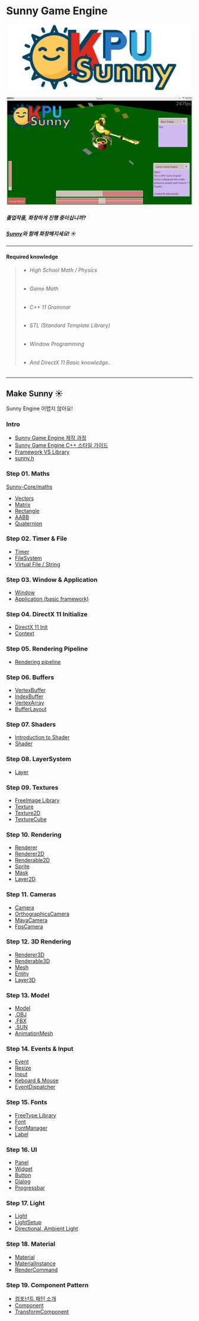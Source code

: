 # Sunny Game Engine

![SunnyLogo](/Resources/SunnyLogo.png?raw=true&date=20180106_a "SunnyLogo")

![SunnyLogo](/Resources/20180316.gif?raw=true&date=20180318_a "preview")

##### 졸업작품, 화창하게 진행 중이십니까?

##### [Sunny](https://github.com/adunStudio/Sunny)와 함께 화창해지세요! :sunny:

---

#### Required knowledge
> - ######  High School Math / Physics
> - ###### Game Math
> - ###### C++ 11 Grammar
> - ###### STL (Standard Template Library)
> - ###### Window Programming
> - ###### And DirectX 11 Basic knowledge..

----

## Make Sunny :sunny:

Sunny Engine 어렵지 않아요!


### Intro
- [Sunny Game Engine 제작 과정](https://github.com/adunStudio/Sunny/blob/master/Make-Sunny/Intro/%EC%A0%9C%EC%9E%91%EA%B3%BC%EC%A0%95.md)
- [Sunny Game Engine C++ 스타일 가이드](https://github.com/adunStudio/Sunny/blob/master/Make-Sunny/Intro/Sunny%20Game%20Engine%20C%2B%2B%20%EC%8A%A4%ED%83%80%EC%9D%BC%20%EA%B0%80%EC%9D%B4%EB%93%9C.md)
- [Framework VS Library](https://github.com/adunStudio/Sunny/blob/master/Make-Sunny/Intro/FrameworkVSLibrary.md)
- [sunny.h](https://github.com/adunStudio/Sunny/blob/master/Sunny-Core/sunny.h)



### Step 01. Maths
[Sunny-Core/maths](https://github.com/adunStudio/Sunny/tree/master/Sunny-Core/maths)
- [Vectors](https://github.com/adunStudio/Sunny/blob/master/Make-Sunny/Step01-Math/01-Vector.md)
- [Matrix](https://github.com/adunStudio/Sunny/blob/master/Make-Sunny/Step01-Math/02-Matrix.md)
- [Rectangle](https://github.com/adunStudio/Sunny/blob/master/Make-Sunny/Step01-Math/03-Rectangle.md)
- [AABB](https://github.com/adunStudio/Sunny/blob/master/Make-Sunny/Step01-Math/04-AABB.md)
- [Quaternion]()

### Step 02. Timer & File
- [Timer](https://github.com/adunStudio/Sunny/blob/master/Make-Sunny/Step02-Timer_File/01-Timer.md)
- [FileSystem](https://github.com/adunStudio/Sunny/blob/master/Make-Sunny/Step02-Timer_File/02-FileSystem.md)
- [Virtual File / String](https://github.com/adunStudio/KPU_Sunny/commit/78e41ce60feaebb41a907aec2bca9ac565d2d324)


### Step 03. Window & Application
- [Window](https://github.com/adunStudio/Sunny/blob/master/Make-Sunny/Step03-Window_Application/01-WIndow.md)
- [Application (basic framework)](https://github.com/adunStudio/Sunny/blob/master/Make-Sunny/Step03-Window_Application/02-Application.md)

### Step 04. DirectX 11 Initialize

- [DirectX 11 Init](https://github.com/adunStudio/KPU_Sunny/blob/master/Make-Sunny/Step04-DirectX_11_Initialize/01-DirectX_11_Init.md)
- [Context](https://github.com/adunStudio/KPU_Sunny/blob/master/Make-Sunny/Step04-DirectX_11_Initialize/02-Context.md)

### Step 05. Rendering Pipeline
- [Rendering pipeline](https://github.com/adunStudio/KPU_Sunny/blob/master/Make-Sunny/Step05-Rendering_pipeline/05-Rendering_pipeline.md)

### Step 06. Buffers
- [VertexBuffer](https://github.com/adunStudio/KPU_Sunny/blob/master/Make-Sunny/Step06-Buffers/01-Vertex_Buffer.md)
- [IndexBuffer](https://github.com/adunStudio/KPU_Sunny/blob/master/Make-Sunny/Step06-Buffers/02-Index_Buffer.md)
- [VertexArray](https://github.com/adunStudio/KPU_Sunny/blob/master/Make-Sunny/Step06-Buffers/03-Vertex_Array.md)
- [BufferLayout](https://github.com/adunStudio/KPU_Sunny/blob/master/Make-Sunny/Step06-Buffers/04-Buffer_Layout.md)

### Step 07. Shaders
- [Introduction to Shader](https://github.com/adunStudio/KPU_Sunny/blob/master/Make-Sunny/Step07-Shaders/01-Intro.md)
- [Shader](https://github.com/adunStudio/KPU_Sunny/blob/master/Make-Sunny/Step07-Shaders/02-Shader.md)

### Step 08. LayerSystem
- [Layer](https://github.com/adunStudio/KPU_Sunny/blob/master/Make-Sunny/Step08-Layer_System/01-LayerSystem.md)

### Step 09. Textures
- [FreeImage Library]()
- [Texture]()
- [Texture2D]()
- [TextureCube]()

### Step 10. Rendering
- [Renderer]()
- [Renderer2D]()
- [Renderable2D]()
- [Sprite]()
- [Mask]()
- [Layer2D]()

### Step 11. Cameras
- [Camera]()
- [OrthographicsCamera]()
- [MayaCamera]()
- [FpsCamera]()

### Step 12. 3D Rendering
- [Renderer3D]()
- [Renderable3D]()
- [Mesh]()
- [Entity]()
- [Layer3D]()

### Step 13. Model
- [Model]()
- [.OBJ]()
- [.FBX]()
- [.SUN]()
- [AnimationMesh]()

### Step 14. Events & Input
- [Event]()
- [Resize]()
- [Input]()
- [Keboard & Mouse]()
- [EventDispatcher]()

### Step 15. Fonts
- [FreeType Library]()
- [Font]()
- [FontManager]()
- [Label]()

### Step 16. UI
- [Panel]()
- [Widget]()
- [Button]()
- [Dialog]()
- [Progressbar]()

### Step 17. Light
- [Light]()
- [LightSetup]()
- [Directional, Ambient Light]()

### Step 18. Material
- [Material]()
- [MaterialInstance]()
- [RenderCommand]()

### Step 19. Component Pattern
- [컴포넌트 패턴 소개](http://boycoding.tistory.com/118?category=959177)
- [Component]()
- [TransformComponent]()
